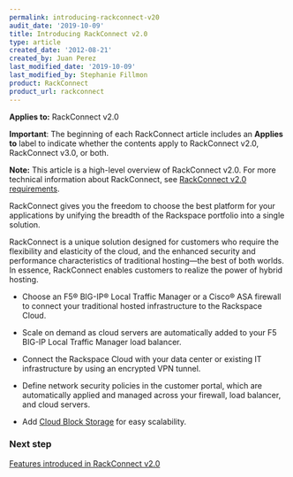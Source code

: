 ```yaml
---
permalink: introducing-rackconnect-v20
audit_date: '2019-10-09'
title: Introducing RackConnect v2.0
type: article
created_date: '2012-08-21'
created_by: Juan Perez
last_modified_date: '2019-10-09'
last_modified_by: Stephanie Fillmon
product: RackConnect
product_url: rackconnect
---
```


**Applies to:** RackConnect v2.0

**Important**: The beginning of each RackConnect article includes an
**Applies to** label to indicate whether the contents apply to
RackConnect v2.0, RackConnect v3.0, or both.

**Note:** This article is a high-level overview of RackConnect v2.0. For
more technical information about RackConnect, see [RackConnect v2.0 requirements](https://docs-ospc.rackspace.com/support/how-to/rackconnect/rackconnect-v20-requirements).

RackConnect gives you the freedom to choose the best platform for your
applications by unifying the breadth of the Rackspace portfolio into a
single solution.

RackConnect is a unique solution designed for customers who require the
flexibility and elasticity of the cloud, and the enhanced security and
performance characteristics of traditional hosting&mdash;the best of both
worlds. In essence, RackConnect enables customers to realize the power
of hybrid hosting.

-   Choose an F5&reg; BIG-IP&reg; Local Traffic Manager or a Cisco&reg; ASA firewall
    to connect your traditional hosted infrastructure to the
    Rackspace Cloud.

-   Scale on demand as cloud servers are automatically added to your F5
    BIG-IP Local Traffic Manager load balancer.

-   Connect the Rackspace Cloud with your data center or existing IT
    infrastructure by using an encrypted VPN tunnel.

-   Define network security policies in the customer portal, which are
    automatically applied and managed across your firewall, load
    balancer, and cloud servers.

-   Add [Cloud Block
    Storage](https://www.rackspace.com/cloud/block-storage/) for
    easy scalability.



### Next step

[Features introduced in RackConnect v2.0](https://docs-ospc.rackspace.com/support/how-to/rackconnect/features-introduced-in-rackconnect-v20)
